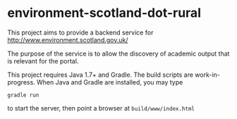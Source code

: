 environment-scotland-dot-rural
==============================

This project aims to provide a backend service for http://www.environment.scotland.gov.uk/

The purpose of the service is to allow the discovery of academic output that is relevant for the portal.

This project requires Java 1.7+ and Gradle. The build scripts are work-in-progress. When Java and Gradle are installed, you may type
```
gradle run
```
to start the server, then point a browser at `build/www/index.html`
